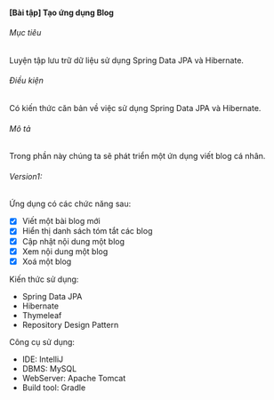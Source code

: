 #### [Bài tập] Tạo ứng dụng Blog
###### Mục tiêu
Luyện tập lưu trữ dữ liệu sử dụng Spring Data JPA và Hibernate.

###### Điều kiện  
Có kiến thức căn bản về việc sử dụng Spring Data JPA và Hibernate.

###### Mô tả  
Trong phần này chúng ta sẽ phát triển một ứn dụng viết blog cá nhân.

###### Version1: 

Ứng dụng có các chức năng sau:

-[x] Viết một bài blog mới
-[x] Hiển thị danh sách tóm tắt các blog
-[x] Cập nhật nội dung một blog
-[x] Xem nội dung một blog
-[x] Xoá một blog

Kiến thức sử dụng:

- Spring Data JPA
- Hibernate
- Thymeleaf
- Repository Design Pattern

Công cụ sử dụng:

- IDE: IntelliJ
- DBMS: MySQL
- WebServer: Apache Tomcat
- Build tool: Gradle


